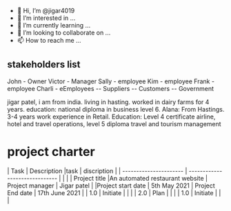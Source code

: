 - 👋 Hi, I’m @jigar4019
- 👀 I’m interested in ...
- 🌱 I’m currently learning ...
- 💞️ I’m looking to collaborate on ...
- 📫 How to reach me ...

<!---
jigar4019/alana  is a ✨ special ✨ repository because its `README.md` (this file) appears on your GitHub profile.
You can click the Preview link to take a look at your changes.
--->
## stakeholders list 
John - Owner
Victor - Manager
Sally - employee
Kim - employee
Frank - employee 
Charli - eEmployees
  --     Suppliers
  --     Customers
  --     Government
  
jigar patel, i am from india. living in hasting. worked in dairy farms for 4 years. education: national diploma in business level 6. 
Alana: From Hastings. 3-4 years work experience in Retail. Education: Level 4 certificate airline, hotel and travel operations, level 5 diploma travel and tourism management  

# project charter 

| Task                   | Description                     |task               | discription    |
| ---------------------- | ------------------------------  |                   |                | 
| Project title          |An automated restaurant website  |   Project manager |  Jigar patel   |
|Project start date      | 5th May 2021                    |  Project End date | 17th June 2021 |
| 1.0                    | Initiate                        |                   |                |
| 2.0                    | Plan                            |                   |                |
| 1.0                    | Initiate                        |                   |                | 


